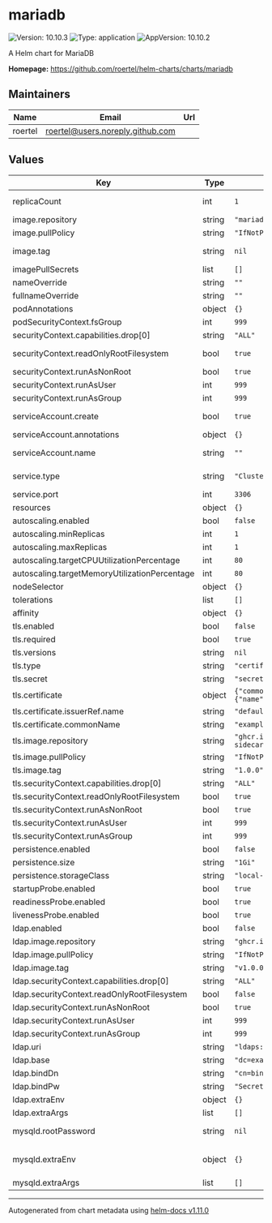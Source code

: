 # mariadb

![Version: 10.10.3](https://img.shields.io/badge/Version-10.10.3-informational?style=flat-square) ![Type: application](https://img.shields.io/badge/Type-application-informational?style=flat-square) ![AppVersion: 10.10.2](https://img.shields.io/badge/AppVersion-10.10.2-informational?style=flat-square)

A Helm chart for MariaDB

**Homepage:** <https://github.com/roertel/helm-charts/charts/mariadb>

## Maintainers

| Name | Email | Url |
| ---- | ------ | --- |
| roertel | <roertel@users.noreply.github.com> |  |

## Values

| Key | Type | Default | Description |
|-----|------|---------|-------------|
| replicaCount | int | `1` | Number of replicas. Only 1 is currently supported. |
| image.repository | string | `"mariadb"` | Image to use for deploying. |
| image.pullPolicy | string | `"IfNotPresent"` |  |
| image.tag | string | `nil` | Override the image tag whose default is the chart appVersion. |
| imagePullSecrets | list | `[]` |  |
| nameOverride | string | `""` |  |
| fullnameOverride | string | `""` |  |
| podAnnotations | object | `{}` |  |
| podSecurityContext.fsGroup | int | `999` |  |
| securityContext.capabilities.drop[0] | string | `"ALL"` |  |
| securityContext.readOnlyRootFilesystem | bool | `true` | Some temp files are required. You can mount a temp to emptyDir or RW root |
| securityContext.runAsNonRoot | bool | `true` |  |
| securityContext.runAsUser | int | `999` |  |
| securityContext.runAsGroup | int | `999` |  |
| serviceAccount.create | bool | `true` | Specifies whether a service account should be created |
| serviceAccount.annotations | object | `{}` | Annotations to add to the service account |
| serviceAccount.name | string | `""` | If not set and create is true, a name is generated using the fullname template |
| service.type | string | `"ClusterIP"` | Service type. Change this to expose outside of K8s |
| service.port | int | `3306` | Port to listen on |
| resources | object | `{}` |  |
| autoscaling.enabled | bool | `false` | Not supported at this time. |
| autoscaling.minReplicas | int | `1` |  |
| autoscaling.maxReplicas | int | `1` |  |
| autoscaling.targetCPUUtilizationPercentage | int | `80` |  |
| autoscaling.targetMemoryUtilizationPercentage | int | `80` |  |
| nodeSelector | object | `{}` |  |
| tolerations | list | `[]` |  |
| affinity | object | `{}` |  |
| tls.enabled | bool | `false` | Enable TLS. |
| tls.required | bool | `true` | Require clients to connect with TLS? |
| tls.versions | string | `nil` | Allowed TLS versions (TLSv1.2,TLSv1.3) |
| tls.type | string | `"certificate"` | TLS source: certificate or secret |
| tls.secret | string | `"secret-name"` | key, cert & chain values. |
| tls.certificate | object | `{"commonName":"example.com","issuerRef":{"name":"default"},"optional":{}}` | Mandatory if `type` is `certificate`. |
| tls.certificate.issuerRef.name | string | `"default"` | This is most likely not correct for your setup. |
| tls.certificate.commonName | string | `"example.com"` | Set to the FQDN of your server |
| tls.image.repository | string | `"ghcr.io/roertel/docker-mariadb-tls-sidecar"` | Image to use for the TLS refresher sidecar |
| tls.image.pullPolicy | string | `"IfNotPresent"` | Image pull policy |
| tls.image.tag | string | `"1.0.0"` | Image tag |
| tls.securityContext.capabilities.drop[0] | string | `"ALL"` |  |
| tls.securityContext.readOnlyRootFilesystem | bool | `true` |  |
| tls.securityContext.runAsNonRoot | bool | `true` |  |
| tls.securityContext.runAsUser | int | `999` |  |
| tls.securityContext.runAsGroup | int | `999` |  |
| persistence.enabled | bool | `false` | Enable the database to persist across restarts. |
| persistence.size | string | `"1Gi"` | Database size. |
| persistence.storageClass | string | `"local-path"` | Storage Class for the persistent volume |
| startupProbe.enabled | bool | `true` | Enable the startup probe |
| readinessProbe.enabled | bool | `true` | Enable the readiness probe |
| livenessProbe.enabled | bool | `true` | Enable the liveness probe |
| ldap.enabled | bool | `false` | Enable LDAP authentication to MariaDB |
| ldap.image.repository | string | `"ghcr.io/roertel/docker-nslcd-sidecar"` | Image to use for the LDAP sidecar |
| ldap.image.pullPolicy | string | `"IfNotPresent"` | Image pull policy |
| ldap.image.tag | string | `"v1.0.0"` | Image tag |
| ldap.securityContext.capabilities.drop[0] | string | `"ALL"` |  |
| ldap.securityContext.readOnlyRootFilesystem | bool | `false` | Needs to be false if templates are in use |
| ldap.securityContext.runAsNonRoot | bool | `true` |  |
| ldap.securityContext.runAsUser | int | `999` |  |
| ldap.securityContext.runAsGroup | int | `999` |  |
| ldap.uri | string | `"ldaps://ldap.example.com/"` | LDAP URI or comma-delimited URI list |
| ldap.base | string | `"dc=example,dc=com"` | LDAP search base in DC= format |
| ldap.bindDn | string | `"cn=bind,ou=system,dc=example,dc=com"` | LDAP bind user |
| ldap.bindPw | string | `"SecretPasswordChangeMe"` | LDAP bind password |
| ldap.extraEnv | object | `{}` | Extra environment variables to set. |
| ldap.extraArgs | list | `[]` | Extra arguments to pass to nslcd |
| mysqld.rootPassword | string | `nil` | Administrative (root) password or one will be generated for you |
| mysqld.extraEnv | object | `{}` | See https://github.com/docker-library/docs/tree/master/mariadb#environment-variables |
| mysqld.extraArgs | list | `[]` | Extra arguments to pass to mysqld |

----------------------------------------------
Autogenerated from chart metadata using [helm-docs v1.11.0](https://github.com/norwoodj/helm-docs/releases/v1.11.0)
